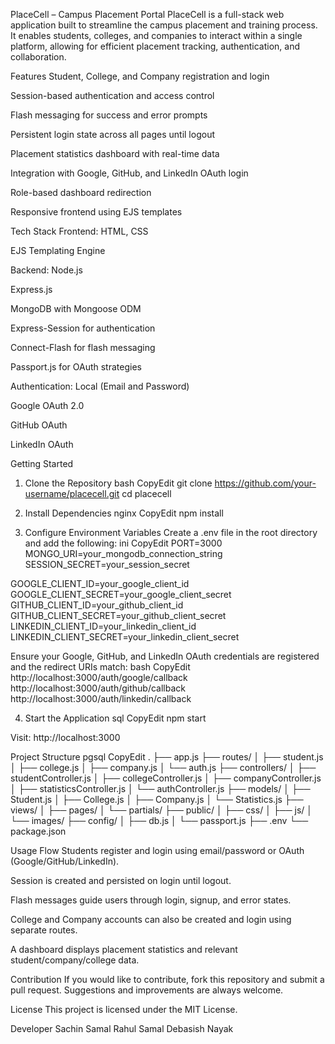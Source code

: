 PlaceCell – Campus Placement Portal
PlaceCell is a full-stack web application built to streamline the campus placement and training process. It enables students, colleges, and companies to interact within a single platform, allowing for efficient placement tracking, authentication, and collaboration.

Features
Student, College, and Company registration and login


Session-based authentication and access control


Flash messaging for success and error prompts


Persistent login state across all pages until logout


Placement statistics dashboard with real-time data


Integration with Google, GitHub, and LinkedIn OAuth login


Role-based dashboard redirection


Responsive frontend using EJS templates



Tech Stack
Frontend:
HTML, CSS


EJS Templating Engine


Backend:
Node.js


Express.js


MongoDB with Mongoose ODM


Express-Session for authentication


Connect-Flash for flash messaging


Passport.js for OAuth strategies


Authentication:
Local (Email and Password)


Google OAuth 2.0


GitHub OAuth


LinkedIn OAuth



Getting Started
1. Clone the Repository
bash
CopyEdit
git clone https://github.com/your-username/placecell.git
cd placecell

2. Install Dependencies
nginx
CopyEdit
npm install

3. Configure Environment Variables
Create a .env file in the root directory and add the following:
ini
CopyEdit
PORT=3000
MONGO_URI=your_mongodb_connection_string
SESSION_SECRET=your_session_secret

GOOGLE_CLIENT_ID=your_google_client_id
GOOGLE_CLIENT_SECRET=your_google_client_secret
GITHUB_CLIENT_ID=your_github_client_id
GITHUB_CLIENT_SECRET=your_github_client_secret
LINKEDIN_CLIENT_ID=your_linkedin_client_id
LINKEDIN_CLIENT_SECRET=your_linkedin_client_secret

Ensure your Google, GitHub, and LinkedIn OAuth credentials are registered and the redirect URIs match:
bash
CopyEdit
http://localhost:3000/auth/google/callback
http://localhost:3000/auth/github/callback
http://localhost:3000/auth/linkedin/callback

4. Start the Application
sql
CopyEdit
npm start

Visit: http://localhost:3000

Project Structure
pgsql
CopyEdit
.
├── app.js
├── routes/
│   ├── student.js
│   ├── college.js
│   ├── company.js
│   └── auth.js
├── controllers/
│   ├── studentController.js
│   ├── collegeController.js
│   ├── companyController.js
│   ├── statisticsController.js
│   └── authController.js
├── models/
│   ├── Student.js
│   ├── College.js
│   ├── Company.js
│   └── Statistics.js
├── views/
│   ├── pages/
│   └── partials/
├── public/
│   ├── css/
│   ├── js/
│   └── images/
├── config/
│   ├── db.js
│   └── passport.js
├── .env
└── package.json


Usage Flow
Students register and login using email/password or OAuth (Google/GitHub/LinkedIn).


Session is created and persisted on login until logout.


Flash messages guide users through login, signup, and error states.


College and Company accounts can also be created and login using separate routes.


A dashboard displays placement statistics and relevant student/company/college data.



Contribution
If you would like to contribute, fork this repository and submit a pull request. Suggestions and improvements are always welcome.

License
This project is licensed under the MIT License.

Developer
Sachin Samal
Rahul Samal
Debasish Nayak

